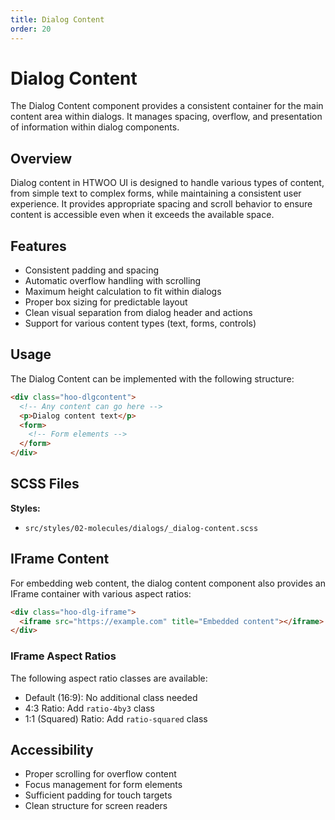 ```yaml
---
title: Dialog Content
order: 20
---
```


# Dialog Content

The Dialog Content component provides a consistent container for the main content area within dialogs. It manages spacing, overflow, and presentation of information within dialog components.

## Overview

Dialog content in HTWOO UI is designed to handle various types of content, from simple text to complex forms, while maintaining a consistent user experience. It provides appropriate spacing and scroll behavior to ensure content is accessible even when it exceeds the available space.

## Features

- Consistent padding and spacing
- Automatic overflow handling with scrolling
- Maximum height calculation to fit within dialogs
- Proper box sizing for predictable layout
- Clean visual separation from dialog header and actions
- Support for various content types (text, forms, controls)

## Usage

The Dialog Content can be implemented with the following structure:

```html
<div class="hoo-dlgcontent">
  <!-- Any content can go here -->
  <p>Dialog content text</p>
  <form>
    <!-- Form elements -->
  </form>
</div>
```

## SCSS Files

**Styles:**
- `src/styles/02-molecules/dialogs/_dialog-content.scss`

## IFrame Content

For embedding web content, the dialog content component also provides an IFrame container with various aspect ratios:

```html
<div class="hoo-dlg-iframe">
  <iframe src="https://example.com" title="Embedded content"></iframe>
</div>
```

### IFrame Aspect Ratios

The following aspect ratio classes are available:

- Default (16:9): No additional class needed
- 4:3 Ratio: Add `ratio-4by3` class
- 1:1 (Squared) Ratio: Add `ratio-squared` class

## Accessibility

- Proper scrolling for overflow content
- Focus management for form elements
- Sufficient padding for touch targets
- Clean structure for screen readers
